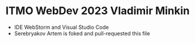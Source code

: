 # ITMO WebDev 2023 Vladimir Minkin

- IDE WebStorm and Visual Studio Code
- Serebryakov Artem is foked and pull-requested this file